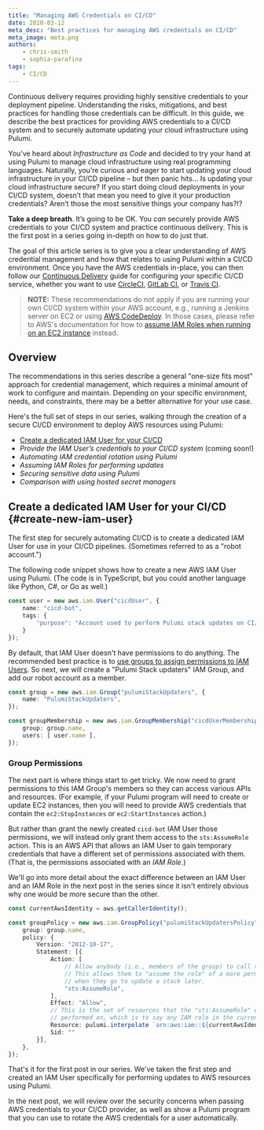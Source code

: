 ```yaml
---
title: "Managing AWS Credentials on CI/CD"
date: 2020-03-12
meta_desc: "Best practices for managing AWS credentials on CI/CD"
meta_image: meta.png
authors:
    - chris-smith
    - sophia-parafina
tags:
    - CI/CD
---
```


Continuous delivery requires providing highly sensitive credentials to your
deployment pipeline. Understanding the risks, mitigations, and best practices
for handling those credentials can be difficult. In this guide, we describe the
best practices for providing AWS credentials to a CI/CD system and to securely
automate updating your cloud infrastructure using Pulumi.

<!--more-->

You’ve heard about *Infrastructure as Code* and decided to try your hand at using Pulumi to manage cloud infrastructure using real programming languages. Naturally, you’re curious and eager to start updating your cloud infrastructure in your CI/CD pipeline – but then panic hits... Is updating your cloud infrastructure secure? If you start doing cloud deployments in your CI/CD system, doesn’t that mean you need to give it your production credentials? Aren’t those the most sensitive things your company has?!?

**Take a deep breath**. It’s going to be OK. You _can_ securely provide AWS credentials to your CI/CD system and practice continuous delivery. This is the first post
in a series going in-depth on how to do just that.

The goal of this article series is to give you a clear understanding of AWS credential management and how that relates to using Pulumi within a CI/CD environment.
Once you have the AWS credentials in-place, you can then follow our [Continuous Delivery](https://www.pulumi.com/docs/guides/continuous-delivery/) guide for
configuring your specific CI/CD service, whether you want to use [CircleCI](https://circleci.com), [GitLab CI](https://about.gitlab.com/product/continuous-integration/), or
[Travis CI](https://travis-ci.org).

> **NOTE:** These recommendations do not apply if you are running your own CI/CD system within your
> AWS account, e.g., running a Jenkins server on EC2 or using [AWS CodeDeploy](https://aws.amazon.com/codedeploy/).
> In those cases, please refer to AWS's documentation for how to
> [assume IAM Roles when running on an EC2 instance](https://docs.aws.amazon.com/IAM/latest/UserGuide/id_roles_use_switch-role-ec2.html)
> instead.

## Overview

The recommendations in this series describe a general "one-size fits most" approach for credential
management, which requires a minimal amount of work to configure and maintain. Depending on your
specific environment, needs, and constraints, there may be a better alternative for your use case.

Here's the full set of steps in our series, walking through the creation of a secure CI/CD environment
to deploy AWS resources using Pulumi:

- [Create a dedicated IAM User for your CI/CD](#create-new-iam-user)
- _Provide the IAM User’s credentials to your CI/CD system_ (coming soon!)
- _Automating IAM credential rotation using Pulumi_
- _Assuming IAM Roles for performing updates_
- _Securing sensitive data using Pulumi_
- _Comparison with using hosted secret managers_

## Create a dedicated IAM User for your CI/CD {#create-new-iam-user}

The first step for securely automating CI/CD is to create a dedicated IAM User for use in your CI/CD
pipelines. (Sometimes referred to as a "robot account.")

The following code snippet shows how to create a new AWS IAM User using Pulumi. (The code is in TypeScript,
but you could another language like Python, C#, or Go as well.)

```ts
const user = new aws.iam.User("cicdUser", {
    name: "cicd-bot",
    tags: {
        "purpose": "Account used to perform Pulumi stack updates on CI/CD.",
    }
});
```

By default, that IAM User doesn't have permissions to do anything. The recommended best practice
is to [use groups to assign permissions to IAM Users](https://docs.aws.amazon.com/IAM/latest/UserGuide/best-practices.html#use-groups-for-permissions).
So next, we will create a "Pulumi Stack updaters" IAM Group, and add our robot account as a member.

```ts
const group = new aws.iam.Group("pulumiStackUpdaters", {
    name: "PulumiStackUpdaters",
});

const groupMembership = new aws.iam.GroupMembership("cicdUserMembership", {
    group: group.name,
    users: [ user.name ],
});
```

### Group Permissions

The next part is where things start to get tricky. We now need to grant permissions to this IAM
Group's members so they can access various APIs and resources. (For example, if your Pulumi program
will need to create or update EC2 instances, then you will need to provide AWS credentials that
contain the `ec2:StopInstances` or `ec2:StartInstances` action.)

But rather than grant the newly created `cicd-bot` IAM User those permissions, we will
instead only grant them access to the `sts:AssumeRole` action. This is an AWS API that allows an IAM
User to gain temporary credentials that have a different set of permissions associated with them.
(That is, the permissions associated with an _IAM Role_.)

We'll go into more detail about the exact difference between an IAM User and an IAM Role in the next
post in the series since it isn't entirely obvious why one would be more secure than the other.

```ts
const currentAwsIdentity = aws.getCallerIdentity();

const groupPolicy = new aws.iam.GroupPolicy("pulumiStackUpdatersPolicy", {
    group: group.name,
    policy: {
        Version: "2012-10-17",
        Statement: [{
            Action: [
                // Allow anybody (i.e., members of the group) to call the sts:AssumeRole API.
                // This allows them to "assume the role" of a more permissive IAM Role
                // when they go to update a stack later.
                "sts:AssumeRole",
            ],
            Effect: "Allow",
            // This is the set of resources that the "sts:AssumeRole" operation could be
            // performed on, which is to say any IAM role in the current AWS account.
            Resource: pulumi.interpolate `arn:aws:iam::${currentAwsIdentity.accountId}:role/*`,
            Sid: ""
        }],
    },
});
```

That's it for the first post in our series. We've taken the first step and created an IAM User specifically for performing updates to AWS resources using Pulumi.

In the next post, we will review over the security concerns when passing AWS credentials to your CI/CD provider, as well as show a Pulumi program that you can use to rotate the AWS credentials for a user automatically.
